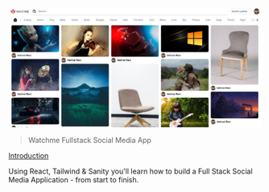 ![This is an image](./snap.png)

> Watchme Fullstack Social Media App

[Introduction](https://codewithvetri.web.app)

Using React, Tailwind & Sanity you'll learn how to build a Full Stack Social Media Application - from start to finish.
